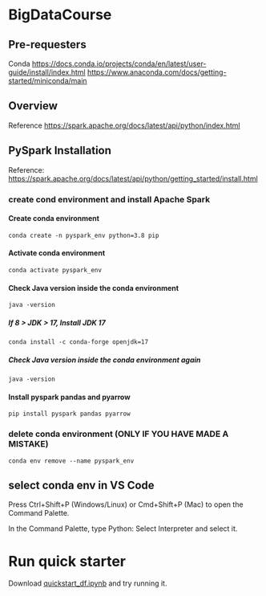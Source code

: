 # BigDataCourse
## Pre-requesters 
Conda 
https://docs.conda.io/projects/conda/en/latest/user-guide/install/index.html
https://www.anaconda.com/docs/getting-started/miniconda/main

## Overview
Reference https://spark.apache.org/docs/latest/api/python/index.html
## PySpark Installation
Reference: https://spark.apache.org/docs/latest/api/python/getting_started/install.html
### create cond environment and install Apache Spark
#### Create conda environment
```conda create -n pyspark_env python=3.8 pip```
#### Activate conda environment
```conda activate pyspark_env```
#### Check Java version inside the conda environment
``java -version``
##### If 8 > JDK > 17, Install JDK 17
``conda install -c conda-forge openjdk=17``
##### Check Java version inside the conda environment again
``java -version``
#### Install pyspark pandas and pyarrow
``pip install pyspark pandas pyarrow``
### delete conda environment (ONLY IF YOU HAVE MADE A MISTAKE)
``conda env remove --name pyspark_env``

## select conda env in VS Code

Press Ctrl+Shift+P (Windows/Linux) or Cmd+Shift+P (Mac) to open the Command Palette.

In the Command Palette, type Python: Select Interpreter and select it.

# Run quick starter
Download [quickstart_df.ipynb](quickstart_df.ipynb) and try running it.